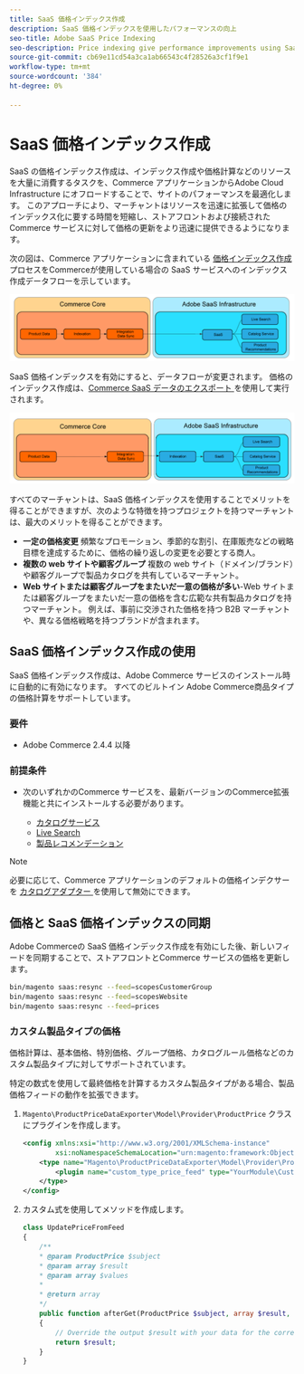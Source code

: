 ```yaml
---
title: SaaS 価格インデックス作成
description: SaaS 価格インデックスを使用したパフォーマンスの向上
seo-title: Adobe SaaS Price Indexing
seo-description: Price indexing give performance improvements using SaaS infrastructure
source-git-commit: cb69e11cd54a3ca1ab66543c4f28526a3cf1f9e1
workflow-type: tm+mt
source-wordcount: '384'
ht-degree: 0%

---
```


# SaaS 価格インデックス作成

SaaS の価格インデックス作成は、インデックス作成や価格計算などのリソースを大量に消費するタスクを、Commerce アプリケーションからAdobe Cloud Infrastructure にオフロードすることで、サイトのパフォーマンスを最適化します。 このアプローチにより、マーチャントはリソースを迅速に拡張して価格のインデックス化に要する時間を短縮し、ストアフロントおよび接続されたCommerce サービスに対して価格の更新をより迅速に提供できるようになります。

次の図は、Commerce アプリケーションに含まれている [ 価格インデックス作成 ](https://experienceleague.adobe.com/ja/docs/commerce-operations/configuration-guide/cli/manage-indexers) プロセスをCommerceが使用している場合の SaaS サービスへのインデックス作成データフローを示しています。

![ デフォルトのデータフロー ](assets/old_way.png)

SaaS 価格インデックスを有効にすると、データフローが変更されます。 価格のインデックス作成は、[Commerce SaaS データのエクスポート ](../data-export/data-synchronization.md) を使用して実行されます。

![SaaS 価格インデックス作成のデータフロー ](assets/new_way.png)

すべてのマーチャントは、SaaS 価格インデックスを使用することでメリットを得ることができますが、次のような特徴を持つプロジェクトを持つマーチャントは、最大のメリットを得ることができます。

* **一定の価格変更** 頻繁なプロモーション、季節的な割引、在庫販売などの戦略目標を達成するために、価格の繰り返しの変更を必要とする商人。
* **複数の web サイトや顧客グループ** 複数の web サイト（ドメイン/ブランド）や顧客グループで製品カタログを共有しているマーチャント。
* **Web サイトまたは顧客グループをまたいだ一意の価格が多い**-Web サイトまたは顧客グループをまたいだ一意の価格を含む広範な共有製品カタログを持つマーチャント。 例えば、事前に交渉された価格を持つ B2B マーチャントや、異なる価格戦略を持つブランドが含まれます。

## SaaS 価格インデックス作成の使用

SaaS 価格インデックス作成は、Adobe Commerce サービスのインストール時に自動的に有効になります。 すべてのビルトイン Adobe Commerce商品タイプの価格計算をサポートしています。

### 要件

* Adobe Commerce 2.4.4 以降

### 前提条件

* 次のいずれかのCommerce サービスを、最新バージョンのCommerce拡張機能と共にインストールする必要があります。

   * [カタログサービス](../catalog-service/overview.md)
   * [Live Search](../live-search/overview.md)
   * [製品レコメンデーション](../product-recommendations/guide-overview.md)


>[!NOTE]
>
>必要に応じて、Commerce アプリケーションのデフォルトの価格インデクサーを [ カタログアダプター ](catalog-adapter.md) を使用して無効にできます。

## 価格と SaaS 価格インデックスの同期

Adobe Commerceの SaaS 価格インデックス作成を有効にした後、新しいフィードを同期することで、ストアフロントとCommerce サービスの価格を更新します。

```bash
bin/magento saas:resync --feed=scopesCustomerGroup
bin/magento saas:resync --feed=scopesWebsite
bin/magento saas:resync --feed=prices
```

### カスタム製品タイプの価格

価格計算は、基本価格、特別価格、グループ価格、カタログルール価格などのカスタム製品タイプに対してサポートされています。

特定の数式を使用して最終価格を計算するカスタム製品タイプがある場合、製品価格フィードの動作を拡張できます。

1. `Magento\ProductPriceDataExporter\Model\Provider\ProductPrice` クラスにプラグインを作成します。

   ```xml
   <config xmlns:xsi="http://www.w3.org/2001/XMLSchema-instance"
           xsi:noNamespaceSchemaLocation="urn:magento:framework:ObjectManager/etc/config.xsd">
       <type name="Magento\ProductPriceDataExporter\Model\Provider\ProductPrice">
           <plugin name="custom_type_price_feed" type="YourModule\CustomProductType\Plugin\UpdatePriceFromFeed" />
       </type>
   </config>
   ```

1. カスタム式を使用してメソッドを作成します。

   ```php
   class UpdatePriceFromFeed
   {
       /**
       * @param ProductPrice $subject
       * @param array $result
       * @param array $values
       *
       * @return array
       */
       public function afterGet(ProductPrice $subject, array $result, array $values) : array
       {
           // Override the output $result with your data for the corresponding products (see original method for details) 
           return $result;
       }
   }
   ```

